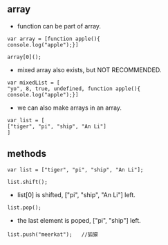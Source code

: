 ## array

- function can be part of array.
```
var array = [function apple(){
console.log("apple");}]

array[0]();
```
- mixed array also exists, but NOT RECOMMENDED.
```
var mixedList = [
"yo", 8, true, undefined, function apple(){
console.log("apple");}]
```
- we can also make arrays in an array.
```
var list = [
["tiger", "pi", "ship", "An Li"]
]
```

## methods

```
var list = ["tiger", "pi", "ship", "An Li"];
```
```
list.shift();
```
- list[0] is shifted, ["pi", "ship", "An Li"] left.
```
list.pop();
```
- the last element is poped, ["pi", "ship"] left.
```
list.push("meerkat");   //狐獴
```








